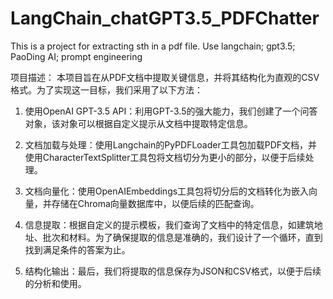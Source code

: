 # LangChain_chatGPT3.5_PDFChatter

This is a project for extracting sth in a pdf file. Use langchain; gpt3.5; PaoDing AI; prompt engineering



项目描述：
本项目旨在从PDF文档中提取关键信息，并将其结构化为直观的CSV格式。为了实现这一目标，我们采用了以下方法：

1. 使用OpenAI GPT-3.5 API：利用GPT-3.5的强大能力，我们创建了一个问答对象，该对象可以根据自定义提示从文档中提取特定信息。
  
2. 文档加载与处理：使用Langchain的PyPDFLoader工具包加载PDF文档，并使用CharacterTextSplitter工具包将文档切分为更小的部分，以便于后续处理。
  
3. 文档向量化：使用OpenAIEmbeddings工具包将切分后的文档转化为嵌入向量，并存储在Chroma向量数据库中，以便后续的匹配查询。
  
4. 信息提取：根据自定义的提示模板，我们查询了文档中的特定信息，如建筑地址、批次和材料。为了确保提取的信息是准确的，我们设计了一个循环，直到找到满足条件的答案为止。
  
5. 结构化输出：最后，我们将提取的信息保存为JSON和CSV格式，以便于后续的分析和使用。
